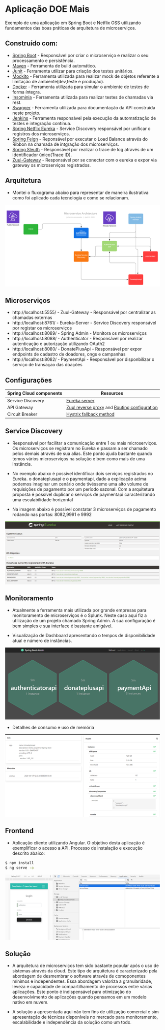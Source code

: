 
# Aplicação DOE Mais

Exemplo de uma aplicação em Spring Boot e Netflix OSS utilizando fundamentos das boas práticas de arquitetura de microserviços.

## Construído com:

- [Spring Boot](https://spring.io/projects/spring-boot) - Responsável por criar o microserviço e realizar o seu processamento e persistência.
- [Maven](https://maven.apache.org/) - Ferramenta de build automático.
- [Junit](https://junit.org/junit5/) - Ferramenta utilizar para criação dos testes unitários.
- [Mockito](https://site.mockito.org/) - Ferramenta utilizada para realizar mock de objetos referente a limitação de ambiente(dev,teste e produção).
- [Docker](https://www.docker.com/) - Ferramenta utilizada para simular o ambiente de testes de forma íntegra.
- [Insominia](https://insomnia.rest/) - Ferramenta utilizada para realizar testes de chamadas via rest.
- [Swagger](https://swagger.io/) - Ferramenta utilizada para documentação da API construída neste projeto.
- [Jenkins](https://jenkins.io/) - Ferramenta responsável pela execução da automatização de testes e integração contínua.
- [Spring Netflix Eureka](https://spring.io/projects/spring-cloud-netflix/) - Service Discovery responsável por unificar o registros dos microserviços.
- [Spring Feign](https://spring.io/projects/spring-cloud-openfeign/) - Reponsável por executar o Load Balance através do Ribbon na chamada de intgração dos microserviços.
- [Spring Sleuth](https://spring.io/projects/spring-cloud-sleuth/) - Responsável por realizar o trace de log através de um identificador único(Trace ID). 
- [Zuul-Gateway](https://spring.io/projects/spring-cloud-sleuth/) - Responsável por se conectar com o eureka e expor via gateway os microserviços registrados.

## Arquitetura

- Montei o fluxograma abaixo para representar de maneira ilustrativa como foi aplicado cada tecnologia e como se relacionam.

<img src="img/archtecture1.png">

## Microserviços

- http://localhost:5555/ - Zuul-Gateway -  Responsável por centralizar as chamadas externas
- http://localhost:8761/ - Eureka-Server - Service Discovery responsável por registar os microserviços
- http://localhost:8089/ - Spring Admin -  Monitora os microserviços
- http://localhost:8088/ - Authenticator - Responsável por realizar autenticação e autorização utilizando OAuth2
- http://localhost:8080/ - DonatePlusApi - Responsável por expor endpoints de cadastro de doadores, ongs e campanhas
- http://localhost:8082/ - PaymentApi -    Responsável por disponbilizar o serviço de transaçao das doações

## Configurações

| Spring Cloud components         | Resources  |
|---------------------------------|------------|
| Service Discovery               | [Eureka server](eureka-server) |
| API Gateway                     | [Zuul reverse proxy](zuul-gateway/src/main/java/com/donateplus/zuul/ZuulGatewayApplication.java) and [Routing configuration](donateplusapi/src/main/resources/application.properties) |
| Circuit Breaker                 | [Hystrix fallback method](donateplusapi/src/main/java/com/donateplus/donateplusapi/service/DonateService.java)  |


## Service Discovery

- Responsável por facilitar a comunicação entre 1 ou mais microserviços. Os microserviços se registram no Eureka e passam a ser chamado pelos demais através de sua alias.
Este ponto ajuda bastante quando temos vários microserviços na solução e bem como mais de uma instância.

- No exemplo abaixo é possível identificar dois serviços registrados no Eureka. o donateplusapi e o paymentapi, dado a explicação acima podemos imaginar um cenário onde tivéssemo
uma alto volume de requisições de pagamento por um período sazonal. Com a arquitetura proposta é possível duplicar o serviços de paymentapi caracterizando uma escalabilidade horizontal

- Na imagem abaixo é possível constatar 3 microserviços de pagamento rodando nas portas: 8082,9991 e 9992

<img src="img/eureka3.png">

## Monitoramento

- Atualmente a ferramenta mais utilizada por grande empresas para monitoramento de microserviços é o Splunk. Neste caso aqui fiz a utilização de um projeto chamado 
Spring Admin. A sua configuração é bem simples e sua interface é bastante amigável.

- Visualização de Dashboard apresentando o tempos de disponibilidade atual e número de instâncias.

<img src="img/spring_admin4.png">

- Detalhes de consumo e uso de memória

<img src="img/spring_admin2.png">

## Frontend

- Aplicação cliente utilizando Angular. O objetivo desta aplicação é exemplificar o acesso a API. Processo de instalação e execução descrito abaixo:

```sh
$ npm install
$ ng serve -o
```

<img src="img/frontend2.png">

## Solução

- A arquitetura de microserviços tem sido bastante popular após o uso de sistemas através da cloud. Este tipo de arquitetura é caracterizado pela abordagem de 
desmembrar o software através de comoponentes mínimos e independentes. Essa abordagem valoriza a granularidade, leveza e capacidade de compartilhamento de processos
entre várias aplicações. Este ponto é indispensável para otimização do desenvolvimento de aplicações quando pensamos em um modelo nativo em nuvem.

- A solução a apresentada aqui não tem fins de utilização comercial e sim apresentação de técnicas disponíveis no mercado para monitoramento, escalabilidade e independência 
da solução como um todo.